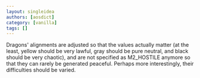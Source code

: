 ```yaml
---
layout: singleidea
authors: [aosdict]
category: [vanilla]
tags: []
---
```

Dragons' alignments are adjusted so that the values actually matter (at the least, yellow should be very lawful, gray should be pure neutral, and black should be very chaotic), and are not specified as M2_HOSTILE anymore so that they can rarely be generated peaceful. Perhaps more interestingly, their difficulties should be varied.
